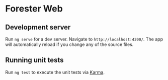 # Forester Web

## Development server

Run `ng serve` for a dev server. Navigate to `http://localhost:4200/`. The app
will automatically reload if you change any of the source files.

## Running unit tests

Run `ng test` to execute the unit tests via
[Karma](https://karma-runner.github.io).
